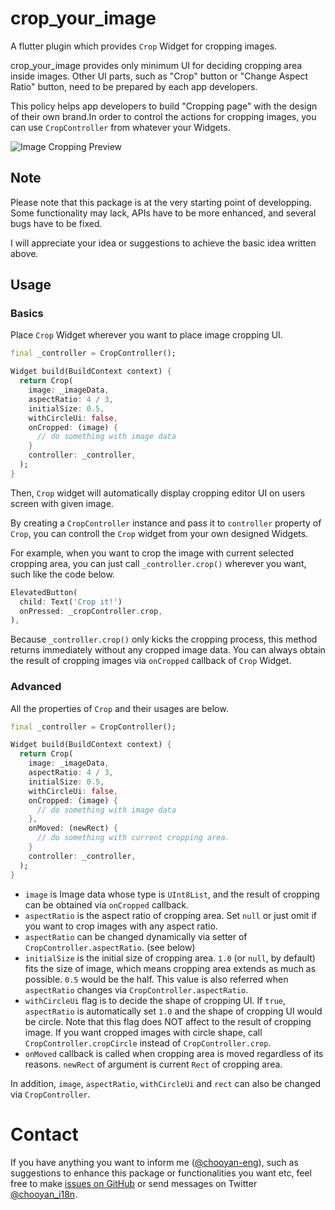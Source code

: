# crop_your_image

A flutter plugin which provides `Crop` Widget for cropping images.

crop_your_image provides only minimum UI for deciding cropping area inside images. Other UI parts, such as "Crop" button or "Change Aspect Ratio" button, need to be prepared by each app developers.

This policy helps app developers to build "Cropping page" with the design of their own brand.In order to control the actions for cropping images, you can use `CropController` from whatever your Widgets.

![Image Cropping Preview](https://github.com/chooyan-eng/crop_your_image/raw/main/assets/cropyourimage.gif)

## Note

Please note that this package is at the very starting point of developping. Some functionality may lack, APIs have to be more enhanced, and several bugs have to be fixed.

I will appreciate your idea or suggestions to achieve the basic idea written above.

## Usage

### Basics
Place `Crop` Widget wherever you want to place image cropping UI.

```dart
final _controller = CropController();

Widget build(BuildContext context) {
  return Crop(
    image: _imageData,
    aspectRatio: 4 / 3,
    initialSize: 0.5,
    withCircleUi: false,
    onCropped: (image) {
      // do something with image data 
    }
    controller: _controller,
  );
}
```
Then, `Crop` widget will automatically display cropping editor UI on users screen with given image.

By creating a `CropController` instance and pass it to `controller` property of `Crop`, you can controll the `Crop` widget from your own designed Widgets.

For example, when you want to crop the image with current selected cropping area, you can just call `_controller.crop()` wherever you want, such like the code below.

```dart
ElevatedButton(
  child: Text('Crop it!')
  onPressed: _cropController.crop,
),
```

Because `_controller.crop()` only kicks the cropping process, this method returns immediately without any cropped image data. You can always obtain the result of cropping images via `onCropped` callback of `Crop` Widget.

### Advanced
All the properties of `Crop` and their usages are below.

```dart
final _controller = CropController();

Widget build(BuildContext context) {
  return Crop(
    image: _imageData,
    aspectRatio: 4 / 3,
    initialSize: 0.5,
    withCircleUi: false,
    onCropped: (image) {
      // do something with image data 
    },
    onMoved: (newRect) {
      // do something with current cropping area.
    }
    controller: _controller,
  );
}
```

- `image` is Image data whose type is `UInt8List`, and the result of cropping can be obtained via `onCropped` callback.
- `aspectRatio` is the aspect ratio of cropping area. Set `null` or just omit if you want to crop images with any aspect ratio.
- `aspectRatio` can be changed dynamically via setter of `CropController.aspectRatio`. (see below)
- `initialSize` is the initial size of cropping area. `1.0` (or `null`, by default) fits the size of image, which means cropping area extends as much as possible. `0.5` would be the half. This value is also referred when `aspectRatio` changes via `CropController.aspectRatio`.
- `withCircleUi` flag is to decide the shape of cropping UI. If `true`, `aspectRatio` is automatically set `1.0` and the shape of cropping UI would be circle. Note that this flag does NOT affect to the result of cropping image. If you want cropped images with circle shape, call `CropController.cropCircle` instead of `CropController.crop`.
- `onMoved` callback is called when cropping area is moved regardless of its reasons. `newRect` of argument is current `Rect` of cropping area.

In addition, `image`, `aspectRatio`, `withCircleUi` and `rect` can also be changed via `CropController`.

# Contact

If you have anything you want to inform me ([@chooyan-eng](https://github.com/chooyan-eng)), such as suggestions to enhance this package or functionalities you want etc, feel free to make [issues on GitHub](https://github.com/chooyan-eng/crop_your_image/issues) or send messages on Twitter [@chooyan_i18n](https://twitter.com/chooyan_i18n).
